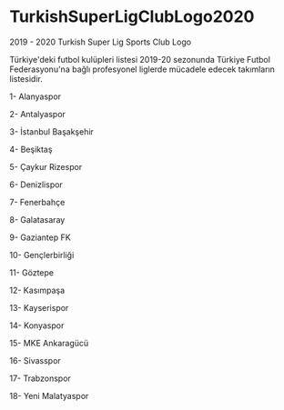 # TurkishSuperLigClubLogo2020

2019 - 2020 Turkish Super Lig Sports Club Logo

Türkiye'deki futbol kulüpleri listesi 2019-20 sezonunda Türkiye Futbol Federasyonu'na bağlı profesyonel liglerde mücadele edecek takımların listesidir.

1- Alanyaspor

2- Antalyaspor

3- İstanbul Başakşehir

4- Beşiktaş

5- Çaykur Rizespor

6- Denizlispor

7- Fenerbahçe

8- Galatasaray

9- Gaziantep FK

10- Gençlerbirliği

11- Göztepe

12- Kasımpaşa

13- Kayserispor

14- Konyaspor

15- MKE Ankaragücü

16- Sivasspor

17- Trabzonspor

18- Yeni Malatyaspor
